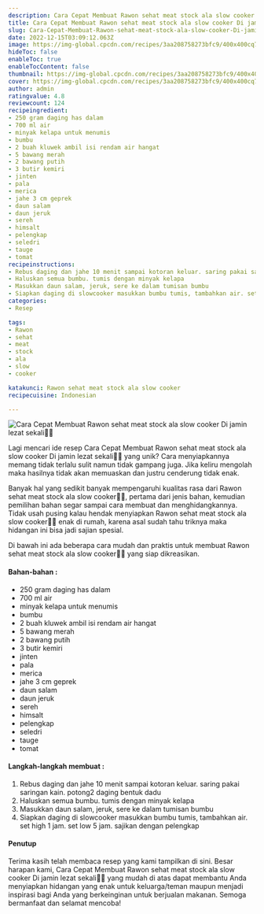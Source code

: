 ```yaml
---
description: Cara Cepat Membuat Rawon sehat meat stock ala slow cooker Di jamin lezat sekali"
title: Cara Cepat Membuat Rawon sehat meat stock ala slow cooker Di jamin lezat sekali
slug: Cara-Cepat-Membuat-Rawon-sehat-meat-stock-ala-slow-cooker-Di-jamin-lezat-sekali
date: 2022-12-15T03:09:12.063Z
image: https://img-global.cpcdn.com/recipes/3aa208758273bfc9/400x400cq70/photo.jpg
hideToc: false
enableToc: true
enableTocContent: false
thumbnail: https://img-global.cpcdn.com/recipes/3aa208758273bfc9/400x400cq70/photo.jpg
cover: https://img-global.cpcdn.com/recipes/3aa208758273bfc9/400x400cq70/photo.jpg
author: admin
ratingvalue: 4.8
reviewcount: 124
recipeingredient:
- 250 gram daging has dalam
- 700 ml air
- minyak kelapa untuk menumis
- bumbu
- 2 buah kluwek ambil isi rendam air hangat
- 5 bawang merah
- 2 bawang putih
- 3 butir kemiri
- jinten
- pala
- merica
- jahe 3 cm geprek
- daun salam
- daun jeruk
- sereh
- himsalt
- pelengkap
- seledri
- tauge
- tomat
recipeinstructions:
- Rebus daging dan jahe 10 menit sampai kotoran keluar. saring pakai saringan kain. potong2 daging bentuk dadu
- Haluskan semua bumbu. tumis dengan minyak kelapa
- Masukkan daun salam, jeruk, sere ke dalam tumisan bumbu
- Siapkan daging di slowcooker masukkan bumbu tumis, tambahkan air. set high 1 jam. set low 5 jam. sajikan dengan pelengkap
categories:
- Resep

tags:
- Rawon
- sehat
- meat
- stock
- ala
- slow
- cooker

katakunci: Rawon sehat meat stock ala slow cooker
recipecuisine: Indonesian

---
```


![Cara Cepat Membuat Rawon sehat meat stock ala slow cooker Di jamin lezat sekali👩‍🍳](https://img-global.cpcdn.com/recipes/3aa208758273bfc9/400x400cq70/photo.jpg)

Lagi mencari ide resep Cara Cepat Membuat Rawon sehat meat stock ala slow cooker Di jamin lezat sekali👩‍🍳 yang unik? Cara menyiapkannya memang tidak terlalu sulit namun tidak gampang juga. Jika keliru mengolah maka hasilnya tidak akan memuaskan dan justru cenderung tidak enak.

Banyak hal yang sedikit banyak mempengaruhi kualitas rasa dari Rawon sehat meat stock ala slow cooker👩‍🍳, pertama dari jenis bahan, kemudian pemilihan bahan segar sampai cara membuat dan menghidangkannya. Tidak usah pusing kalau hendak menyiapkan Rawon sehat meat stock ala slow cooker👩‍🍳 enak di rumah, karena asal sudah tahu triknya maka hidangan ini bisa jadi sajian spesial.

Di bawah ini ada beberapa cara mudah dan praktis untuk membuat Rawon sehat meat stock ala slow cooker👩‍🍳 yang siap dikreasikan.

<!--inarticleads1-->

#### Bahan-bahan :

- 250 gram daging has dalam
- 700 ml air
- minyak kelapa untuk menumis
- bumbu
- 2 buah kluwek ambil isi rendam air hangat
- 5 bawang merah
- 2 bawang putih
- 3 butir kemiri
- jinten
- pala
- merica
- jahe 3 cm geprek
- daun salam
- daun jeruk
- sereh
- himsalt
- pelengkap
- seledri
- tauge
- tomat

<!--inarticleads2-->

#### Langkah-langkah membuat :

1. Rebus daging dan jahe 10 menit sampai kotoran keluar. saring pakai saringan kain. potong2 daging bentuk dadu
1. Haluskan semua bumbu. tumis dengan minyak kelapa
1. Masukkan daun salam, jeruk, sere ke dalam tumisan bumbu
1. Siapkan daging di slowcooker masukkan bumbu tumis, tambahkan air. set high 1 jam. set low 5 jam. sajikan dengan pelengkap

#### Penutup

Terima kasih telah membaca resep yang kami tampilkan di sini. Besar harapan kami, Cara Cepat Membuat Rawon sehat meat stock ala slow cooker Di jamin lezat sekali👩‍🍳 yang mudah di atas dapat membantu Anda menyiapkan hidangan yang enak untuk keluarga/teman maupun menjadi inspirasi bagi Anda yang berkeinginan untuk berjualan makanan. Semoga bermanfaat dan selamat mencoba!